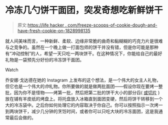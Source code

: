 # 冷冻几勺饼干面团，突发奇想吃新鲜饼干

> 原文:[https://life hacker . com/freeze-scoops-of-cookie-dough-and-have-fresh-cookie-on-1828998135](https://lifehacker.com/freeze-scoops-of-cookie-dough-and-have-fresh-cookies-on-1828998135)

就人间美味而言，一种新鲜、柔软、边缘非常脆的曲奇和黏糊糊的巧克力片是很难与之竞争的。虽然在一个晚上做一打面包师的饼干并没有错，但是你可能是那种有“冲动控制”的人，希望一天只吃一两块饼干。在这种情况下，你能给自己的最好礼物是一袋预先分好份的冷冻饼干面团。

Watch

乔安娜·戈达德在她的 Instagram 上发布的这个想法，是一个伟大的女主人礼物，但它也是一个伟大的*你*礼物。你所要做的就是做两批面团——假设你现在要烤一整批，因为你不是怪物——烤第一批，然后把第二批的饼干大小的部分舀( [或切片](https://skillet.lifehacker.com/salted-butter-has-always-been-the-secret-to-better-cook-1822776571) )放在铺有羊皮纸的烤盘上。将托盘放入冰箱直到面团变硬，然后将饼干转移到一个大的冷冻袋中。之后你如何处理它的内容取决于你自己。你可以按照指示一次烤一到两块饼干，减少几分钟的烹饪时间，或者你可以只吃大块的冷冻面团，这是我通常最后会做的。